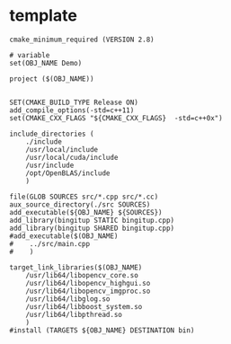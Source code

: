 # template
    cmake_minimum_required (VERSION 2.8)

    # variable
    set(OBJ_NAME Demo)
    
    project ($(OBJ_NAME))
    

    SET(CMAKE_BUILD_TYPE Release ON)
    add_compile_options(-std=c++11)
    set(CMAKE_CXX_FLAGS "${CMAKE_CXX_FLAGS}  -std=c++0x")

    include_directories ( 
        ./include
        /usr/local/include
        /usr/local/cuda/include
        /usr/include 
        /opt/OpenBLAS/include
        )

    file(GLOB SOURCES src/*.cpp src/*.cc)
    aux_source_directory(./src SOURCES)
    add_executable(${OBJ_NAME} ${SOURCES})
    add_library(bingitup STATIC bingitup.cpp)
    add_library(bingitup SHARED bingitup.cpp)
    #add_executable($(OBJ_NAME) 
    #    ../src/main.cpp
    #    )

    target_link_libraries($(OBJ_NAME) 
        /usr/lib64/libopencv_core.so
        /usr/lib64/libopencv_highgui.so
        /usr/lib64/libopencv_imgproc.so
        /usr/lib64/libglog.so
        /usr/lib64/libboost_system.so
        /usr/lib64/libpthread.so
        )
    #install (TARGETS ${OBJ_NAME} DESTINATION bin)
